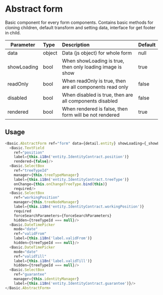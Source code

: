 # Abstract form
Basic component for every form components. Contains basic methods for cloning children, default transform and setting data, interface for get footer in child.

| Parameter    | Type    | Description                                               | Default     |
| ---          | :---    | :---                                                      | :---        |
| data         | object  | Data (js object) for whole form                           | null        |
| showLoading  | bool    | When showLoading is true, then only loading image is show | true        |
| readOnly     | bool    | When readOnly is true, then are all components read only  | false       |
| disabled     | bool    | When disabled is true, then are all components disabled   | false       |
| rendered     | bool    | When rendered is false, then form will be not rendered    | true        |

## Usage
```javascript
<Basic.AbstractForm ref="form" data={detail.entity} showLoading={_showLoading} className="form-horizontal">
  <Basic.TextField
    ref="position"
    label={this.i18n('entity.IdentityContract.position')}
    rendered={false}/>
  <Basic.SelectBox
    ref="treeTypeId"
    manager={this.treeTypeManager}
    label={this.i18n('entity.IdentityContract.treeType')}
    onChange={this.onChangeTreeType.bind(this)}
    required/>
  <Basic.SelectBox
    ref="workingPosition"
    manager={this.treeNodeManager}
    label={this.i18n('entity.IdentityContract.workingPosition')}
    required
    forceSearchParameters={forceSearchParameters}
    hidden={treeTypeId === null}/>
  <Basic.DateTimePicker
    mode="date"
    ref="validFrom"
    label={this.i18n('label.validFrom')}
    hidden={treeTypeId === null}/>
  <Basic.DateTimePicker
    mode="date"
    ref="validTill"
    label={this.i18n('label.validTill')}
    hidden={treeTypeId === null}/>
  <Basic.SelectBox
    ref="guarantee"
    manager={this.identityManager}
    label={this.i18n('entity.IdentityContract.guarantee')}/>
</Basic.AbstractForm>
```

